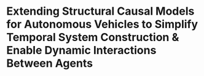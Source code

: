 # Extending Structural Causal Models for Autonomous Vehicles to Simplify Temporal System Construction & Enable Dynamic Interactions Between Agents
